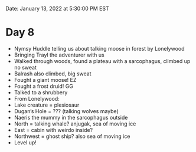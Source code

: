 Date: January 13, 2022 at 5:30:00 PM EST

# Day 8

- Nymsy Huddle telling us about talking moose in forest by Lonelywood
- Bringing Trayl the adventurer with us
- Walked through woods, found a plateau with a sarcophagus, climbed up no sweat
- Balrash also climbed, big sweat
- Fought a giant moose! EZ
- Fought a frost druid! GG
- Talked to a shrubbery
- From Lonelywood:
- Lake creature = plesiosaur
- Dugan’s Hole = ??? (talking wolves maybe)
- Naeris the mummy in the sarcophagus outside
- North = talking whale? anjugak, sea of moving ice
- East = cabin with weirdo inside?
- Northwest = ghost ship? also sea of moving ice
- Level up!
